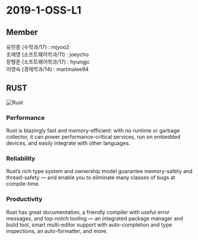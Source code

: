 # 2019-1-OSS-L1
## Member
유민종 (수학과/17) : mjyoo2 <br>
조재영 (소프트웨어학과/11) : joeycho <br>
장형준 (소프트웨어학과/17) : hyungjc <br>
이영숙 (경제학과/14) : martinalee94 <br>

## RUST

![Rust](https://upload.wikimedia.org/wikipedia/commons/thumb/d/d5/Rust_programming_language_black_logo.svg/240px-Rust_programming_language_black_logo.svg.png)

### Performance
Rust is blazingly fast and memory-efficient: with no runtime or garbage collector, it can power performance-critical services, run on embedded devices, and easily integrate with other languages.

### Reliability
Rust’s rich type system and ownership model guarantee memory-safety and thread-safety — and enable you to eliminate many classes of bugs at compile-time.

### Productivity
Rust has great documentation, a friendly compiler with useful error messages, and top-notch tooling — an integrated package manager and build tool, smart multi-editor support with auto-completion and type inspections, an auto-formatter, and more.
